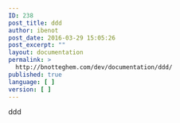 ```yaml
---
ID: 238
post_title: ddd
author: ibenot
post_date: 2016-03-29 15:05:26
post_excerpt: ""
layout: documentation
permalink: >
  http://bnotteghem.com/dev/documentation/ddd/
published: true
language: [ ]
version: [ ]
---
```

ddd